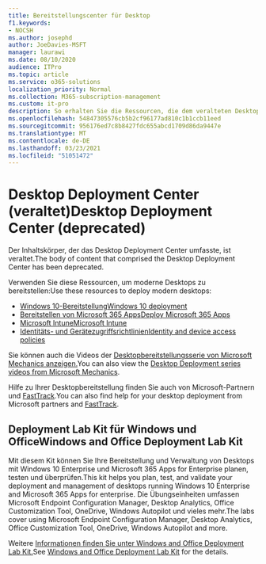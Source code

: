 ```yaml
---
title: Bereitstellungscenter für Desktop
f1.keywords:
- NOCSH
ms.author: josephd
author: JoeDavies-MSFT
manager: laurawi
ms.date: 08/10/2020
audience: ITPro
ms.topic: article
ms.service: o365-solutions
localization_priority: Normal
ms.collection: M365-subscription-management
ms.custom: it-pro
description: So erhalten Sie die Ressourcen, die dem veralteten Desktop Deployment Center entsprechen.
ms.openlocfilehash: 54847305576cb5b2cf96177ad810c1b1ccb11eed
ms.sourcegitcommit: 956176ed7c8b8427fdc655abcd1709d86da9447e
ms.translationtype: MT
ms.contentlocale: de-DE
ms.lasthandoff: 03/23/2021
ms.locfileid: "51051472"
---
```

# <a name="desktop-deployment-center-deprecated"></a><span data-ttu-id="ed07d-103">Desktop Deployment Center (veraltet)</span><span class="sxs-lookup"><span data-stu-id="ed07d-103">Desktop Deployment Center (deprecated)</span></span>

<span data-ttu-id="ed07d-104">Der Inhaltskörper, der das Desktop Deployment Center umfasste, ist veraltet.</span><span class="sxs-lookup"><span data-stu-id="ed07d-104">The body of content that comprised the Desktop Deployment Center has been deprecated.</span></span> 

<span data-ttu-id="ed07d-105">Verwenden Sie diese Ressourcen, um moderne Desktops zu bereitstellen:</span><span class="sxs-lookup"><span data-stu-id="ed07d-105">Use these resources to deploy modern desktops:</span></span>

- [<span data-ttu-id="ed07d-106">Windows 10-Bereitstellung</span><span class="sxs-lookup"><span data-stu-id="ed07d-106">Windows 10 deployment</span></span>](/windows/deployment/)
- [<span data-ttu-id="ed07d-107">Bereitstellen von Microsoft 365 Apps</span><span class="sxs-lookup"><span data-stu-id="ed07d-107">Deploy Microsoft 365 Apps</span></span>](/deployoffice/deployment-guide-microsoft-365-apps)
- [<span data-ttu-id="ed07d-108">Microsoft Intune</span><span class="sxs-lookup"><span data-stu-id="ed07d-108">Microsoft Intune</span></span>](/mem/intune/fundamentals/planning-guide)
- [<span data-ttu-id="ed07d-109">Identitäts- und Gerätezugriffsrichtlinien</span><span class="sxs-lookup"><span data-stu-id="ed07d-109">Identity and device access policies</span></span>](../security/defender-365-security/microsoft-365-policies-configurations.md)

<span data-ttu-id="ed07d-110">Sie können auch die Videos der [Desktopbereitstellungsserie von Microsoft Mechanics anzeigen.](https://www.aka.ms/watchhowtoshift)</span><span class="sxs-lookup"><span data-stu-id="ed07d-110">You can also view the [Desktop Deployment series videos from Microsoft Mechanics](https://www.aka.ms/watchhowtoshift).</span></span>

<span data-ttu-id="ed07d-111">Hilfe zu Ihrer Desktopbereitstellung finden Sie auch von Microsoft-Partnern und [FastTrack](https://www.microsoft.com/fasttrack/microsoft-365).</span><span class="sxs-lookup"><span data-stu-id="ed07d-111">You can also find help for your desktop deployment from Microsoft partners and [FastTrack](https://www.microsoft.com/fasttrack/microsoft-365).</span></span>

## <a name="windows-and-office-deployment-lab-kit"></a><span data-ttu-id="ed07d-112">Deployment Lab Kit für Windows und Office</span><span class="sxs-lookup"><span data-stu-id="ed07d-112">Windows and Office Deployment Lab Kit</span></span>

<span data-ttu-id="ed07d-113">Mit diesem Kit können Sie Ihre Bereitstellung und Verwaltung von Desktops mit Windows 10 Enterprise und Microsoft 365 Apps for Enterprise planen, testen und überprüfen.</span><span class="sxs-lookup"><span data-stu-id="ed07d-113">This kit helps you plan, test, and validate your deployment and management of desktops running Windows 10 Enterprise and Microsoft 365 Apps for enterprise.</span></span> <span data-ttu-id="ed07d-114">Die Übungseinheiten umfassen Microsoft Endpoint Configuration Manager, Desktop Analytics, Office Customization Tool, OneDrive, Windows Autopilot und vieles mehr.</span><span class="sxs-lookup"><span data-stu-id="ed07d-114">The labs cover using Microsoft Endpoint Configuration Manager, Desktop Analytics, Office Customization Tool, OneDrive, Windows Autopilot and more.</span></span>

<span data-ttu-id="ed07d-115">Weitere [Informationen finden Sie unter Windows and Office Deployment Lab Kit.](modern-desktop-deployment-and-management-lab.md)</span><span class="sxs-lookup"><span data-stu-id="ed07d-115">See [Windows and Office Deployment Lab Kit](modern-desktop-deployment-and-management-lab.md) for the details.</span></span>